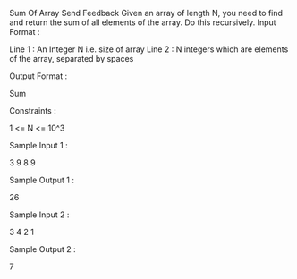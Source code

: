  Sum Of Array
Send Feedback
Given an array of length N, you need to find and return the sum of all elements of the array.
Do this recursively.
Input Format :

Line 1 : An Integer N i.e. size of array
Line 2 : N integers which are elements of the array, separated by spaces

Output Format :

Sum

Constraints :

1 <= N <= 10^3

Sample Input 1 :

3
9 8 9

Sample Output 1 :

26

Sample Input 2 :

3
4 2 1

Sample Output 2 :

7    

